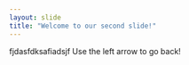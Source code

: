 ```yaml
---
layout: slide
title: "Welcome to our second slide!"
---
```

fjdasfdksafiadsjf
Use the left arrow to go back!
